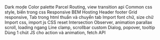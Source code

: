Dark mode
Color palette
Parcel
Routing, view transition api
Common css style, biến trong css
Responsive
BEM
Hosting
Header footer
Grid responsive, Tab trong html thuần và chuyển tab
Import font chữ, size chữ
Import css, import js
CSS reset
Intersection Observer, animation parallax scroll, loading ngang
Line clamp, scrollbar custom
Dialog, popover, tooltip
Dùng 1 chút JS cho action và animation, fetch API
